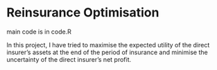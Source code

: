 # Reinsurance Optimisation

main code is in code.R

In this project, I have tried to maximise the expected utility of the direct insurer’s assets at the end of the period of insurance and minimise the uncertainty of the direct insurer’s net profit.
